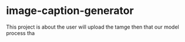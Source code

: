 # image-caption-generator
This project is about the user will upload the tamge then that our model process tha 
